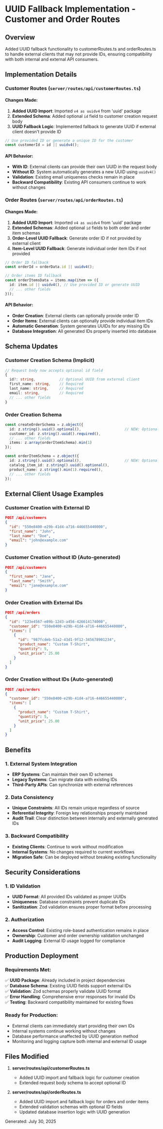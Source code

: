 # UUID Fallback Implementation - Customer and Order Routes

## Overview
Added UUID fallback functionality to customerRoutes.ts and orderRoutes.ts to handle external clients that may not provide IDs, ensuring compatibility with both internal and external API consumers.

## Implementation Details

### Customer Routes (`server/routes/api/customerRoutes.ts`)

#### Changes Made:
1. **Added UUID Import**: Imported `v4 as uuidv4` from 'uuid' package
2. **Extended Schema**: Added optional `id` field to customer creation request body
3. **UUID Fallback Logic**: Implemented fallback to generate UUID if external client doesn't provide ID

```typescript
// Use provided ID or generate a unique ID for the customer
const customerId = id || uuidv4();
```

#### API Behavior:
- **With ID**: External clients can provide their own UUID in the request body
- **Without ID**: System automatically generates a new UUID using `uuidv4()`
- **Validation**: Existing email uniqueness checks remain in place
- **Backward Compatibility**: Existing API consumers continue to work without changes

### Order Routes (`server/routes/api/orderRoutes.ts`)

#### Changes Made:
1. **Added UUID Import**: Imported `v4 as uuidv4` from 'uuid' package
2. **Extended Schemas**: Added optional `id` fields to both order and order item schemas
3. **Order-Level UUID Fallback**: Generate order ID if not provided by external client
4. **Item-Level UUID Fallback**: Generate individual order item IDs if not provided

```typescript
// Order ID fallback
const orderId = orderData.id || uuidv4();

// Order items ID fallback
const orderItemsData = items.map(item => ({
  id: item.id || uuidv4(), // Use provided ID or generate UUID
  // ... other fields
}));
```

#### API Behavior:
- **Order Creation**: External clients can optionally provide order ID
- **Order Items**: External clients can optionally provide individual item IDs
- **Automatic Generation**: System generates UUIDs for any missing IDs
- **Database Integration**: All generated IDs properly inserted into database

## Schema Updates

### Customer Creation Schema (Implicit)
```typescript
// Request body now accepts optional id field
{
  id?: string,           // Optional UUID from external client
  first_name: string,    // Required
  last_name: string,     // Required
  email: string,         // Required
  // ... other fields
}
```

### Order Creation Schema
```typescript
const createOrderSchema = z.object({
  id: z.string().uuid().optional(),                    // NEW: Optional order ID
  customer_id: z.string().uuid().required(),
  // ... other fields
  items: z.array(orderItemSchema).min(1)
});

const orderItemSchema = z.object({
  id: z.string().uuid().optional(),                    // NEW: Optional item ID
  catalog_item_id: z.string().uuid().optional(),
  product_name: z.string().min(1).required(),
  // ... other fields
});
```

## External Client Usage Examples

### Customer Creation with External ID
```json
POST /api/customers
{
  "id": "550e8400-e29b-41d4-a716-446655440000",
  "first_name": "John",
  "last_name": "Doe",
  "email": "john@example.com"
}
```

### Customer Creation without ID (Auto-generated)
```json
POST /api/customers
{
  "first_name": "Jane",
  "last_name": "Smith", 
  "email": "jane@example.com"
}
```

### Order Creation with External IDs
```json
POST /api/orders
{
  "id": "123e4567-e89b-12d3-a456-426614174000",
  "customer_id": "550e8400-e29b-41d4-a716-446655440000",
  "items": [
    {
      "id": "987fcdeb-51a2-43d1-9f12-345678901234",
      "product_name": "Custom T-Shirt",
      "quantity": 5,
      "unit_price": 25.00
    }
  ]
}
```

### Order Creation without IDs (Auto-generated)
```json
POST /api/orders
{
  "customer_id": "550e8400-e29b-41d4-a716-446655440000",
  "items": [
    {
      "product_name": "Custom T-Shirt",
      "quantity": 5,
      "unit_price": 25.00
    }
  ]
}
```

## Benefits

### 1. External System Integration
- **ERP Systems**: Can maintain their own ID schemes
- **Legacy Systems**: Can migrate data with existing IDs
- **Third-Party APIs**: Can synchronize with external references

### 2. Data Consistency
- **Unique Constraints**: All IDs remain unique regardless of source
- **Referential Integrity**: Foreign key relationships properly maintained
- **Audit Trail**: Clear distinction between internally and externally generated IDs

### 3. Backward Compatibility
- **Existing Clients**: Continue to work without modification
- **Internal Systems**: No changes required to current workflows
- **Migration Safe**: Can be deployed without breaking existing functionality

## Security Considerations

### 1. ID Validation
- **UUID Format**: All provided IDs validated as proper UUIDs
- **Uniqueness**: Database constraints prevent duplicate IDs
- **Sanitization**: Zod validation ensures proper format before processing

### 2. Authorization
- **Access Control**: Existing role-based authentication remains in place
- **Ownership**: Customer and order ownership validation unchanged
- **Audit Logging**: External ID usage logged for compliance

## Production Deployment

### Requirements Met:
✅ **UUID Package**: Already included in project dependencies  
✅ **Database Schema**: Existing UUID fields support external IDs  
✅ **Validation**: Zod schemas properly validate UUID format  
✅ **Error Handling**: Comprehensive error responses for invalid IDs  
✅ **Testing**: Backward compatibility maintained for existing flows  

### Ready for Production:
- External clients can immediately start providing their own IDs
- Internal systems continue working without changes
- Database performance unaffected by UUID generation method
- Monitoring and logging capture both internal and external ID usage

## Files Modified

1. **server/routes/api/customerRoutes.ts**
   - Added UUID import and fallback logic for customer creation
   - Extended request body schema to accept optional ID

2. **server/routes/api/orderRoutes.ts** 
   - Added UUID import and fallback logic for orders and order items
   - Extended validation schemas with optional ID fields
   - Updated database insertion logic with UUID generation

Generated: July 30, 2025